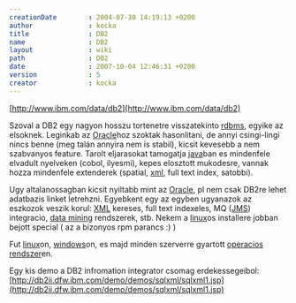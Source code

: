 ```yaml
---
creationDate        : 2004-07-30 14:19:13 +0200 
author              : kocka 
title               : DB2 
name                : DB2 
layout              : wiki 
path                : DB2 
date                : 2007-10-04 12:46:31 +0200 
version             : 5 
creator             : kocka 
---
```

[http://www.ibm.com/data/db2](http://www.ibm.com/data/db2)

Szoval a DB2 egy nagyon hosszu tortenetre visszatekinto [rdbms](RDBMS.html), egyike az elsoknek. Leginkab az [Oracle](Oracle.html)hoz szoktak hasonlitani, de annyi csingi-lingi nincs benne (meg talán annyira nem is stabil), kicsit kevesebb a nem szabvanyos feature. Tarolt eljarasokat tamogatja [java](java.html)ban es mindenfele elvadult nyelveken (cobol, ilyesmi), kepes elosztott mukodesre, vannak hozza mindenfele extenderek (spatial, [xml](XML.html), full text index, satobbi).

Ugy altalanossagban kicsit nyiltabb mint az [Oracle](Oracle.html), pl nem csak DB2re lehet adatbazis linket letrehzni. Egyebkent egy az egyben ugyanazok az eszkozok veszik korul: [XML](XML.html) kereses, full text indexeles, MQ ([JMS](JMS.html)) integracio, [data mining](Missing.html) rendszerek, stb. Nekem a [linux](Linux.html)os installere jobban bejott special ( az a bizonyos rpm parancs :) )

Fut [linux](Linux.html)on, [windows](Windows.html)on, es majd minden szerverre gyartott [operacios rendszer](Operacios%20rendszer.html)en.

Egy kis demo a DB2 infromation integrator csomag erdekessegeibol:
[http://db2ii.dfw.ibm.com/demo/demos/sqlxml/sqlxml1.jsp](http://db2ii.dfw.ibm.com/demo/demos/sqlxml/sqlxml1.jsp)


